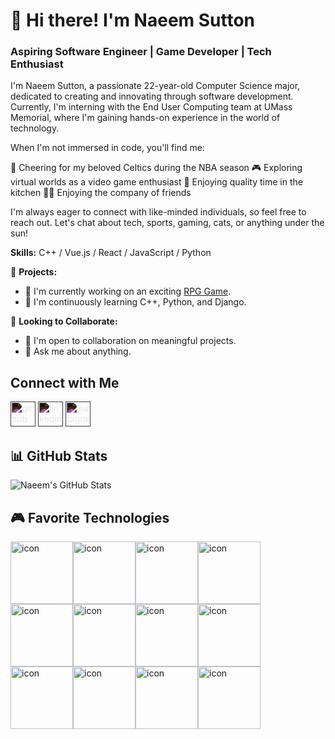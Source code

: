 # 👋 Hi there! I'm Naeem Sutton
### Aspiring Software Engineer | Game Developer | Tech Enthusiast

I'm Naeem Sutton, a passionate 22-year-old Computer Science major, dedicated to creating and innovating through software development. Currently, I'm interning with the End User Computing team at UMass Memorial, where I'm gaining hands-on experience in the world of technology.

When I'm not immersed in code, you'll find me:

🏀 Cheering for my beloved Celtics during the NBA season
🎮 Exploring virtual worlds as a video game enthusiast
🍳 Enjoying quality time in the kitchen
🙋‍♂️ Enjoying the company of friends

I'm always eager to connect with like-minded individuals, so feel free to reach out. Let's chat about tech, sports, gaming, cats, or anything under the sun!

**Skills:** C++ / Vue.js / React / JavaScript / Python

🚀 **Projects:**
- 🔭 I'm currently working on an exciting [RPG Game](https://github.com/NaeemSutton/GameRPG).
- 🌱 I'm continuously learning C++, Python, and Django.

🤝 **Looking to Collaborate:**
- 👯 I'm open to collaboration on meaningful projects.
- 💬 Ask me about anything.
  
## Connect with Me
[<img src='https://simpleicons.org/icons/github.svg' alt='github' height='40' style='filter: invert(1);'>](https://github.com/NaeemSutton) [<img src='https://simpleicons.org/icons/linkedin.svg' alt='linkedin' height='40' style='filter: invert(1);'>](https://www.linkedin.com/in/naeemsutton/) [<img src='https://simpleicons.org/icons/instagram.svg' alt='instagram' height='40' style='filter: invert(1);'>](https://www.instagram.com/nae_sut/)

## 📊 GitHub Stats
![Naeem's GitHub Stats](https://github-readme-stats.vercel.app/api?username=NaeemSutton&show_icons=true&theme=radical)

## 🎮 Favorite Technologies

<div style="display: flex; align-items: flex-start;"><img src="https://techstack-generator.vercel.app/js-icon.svg" alt="icon" width="100" height="100" /><img src="https://techstack-generator.vercel.app/ts-icon.svg" alt="icon" width="100" height="100" /><img src="https://techstack-generator.vercel.app/cpp-icon.svg" alt="icon" width="100" height="100" /><img src="https://techstack-generator.vercel.app/csharp-icon.svg" alt="icon" width="100" height="100" /></div><div style="display: flex; align-items: flex-start;"><img src="https://techstack-generator.vercel.app/react-icon.svg" alt="icon" width="100" height="100" /><img src="https://techstack-generator.vercel.app/sass-icon.svg" alt="icon" width="100" height="100" /><img src="https://techstack-generator.vercel.app/django-icon.svg" alt="icon" width="100" height="100" /><img src="https://techstack-generator.vercel.app/python-icon.svg" alt="icon" width="100" height="100" /></div><div style="display: flex; align-items: flex-start;"><img src="https://techstack-generator.vercel.app/github-icon.svg" alt="icon" width="100" height="100" /><img src="https://techstack-generator.vercel.app/mysql-icon.svg" alt="icon" width="100" height="100" /><img src="https://techstack-generator.vercel.app/aws-icon.svg" alt="icon" width="100" height="100" /><img src="https://techstack-generator.vercel.app/raspberrypi-icon.svg" alt="icon" width="100" height="100" /></div>


